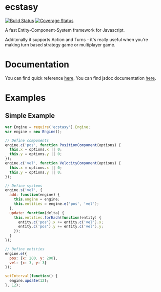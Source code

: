 ecstasy
=======

[![Build Status](https://travis-ci.org/yoo2001818/ecstasy.svg?branch=master)](https://travis-ci.org/yoo2001818/ecstasy)
[![Coverage Status](https://coveralls.io/repos/yoo2001818/ecstasy/badge.svg?branch=master)](https://coveralls.io/r/yoo2001818/ecstasy)

A fast Entity-Component-System framework for Javascript.

Additonally it supports Action and Turns - it's really useful when you're making
turn based strategy game or multiplayer game.

Documentation
=============

You can find quick reference
[here](https://github.com/yoo2001818/ecstasy/blob/master/doc/quickref.md).
You can find jsdoc documentation [here](http://yoo2001818.github.io/ecstasy/).

Examples
========

Simple Example
--------------
```javascript
var Engine = require('ecstasy').Engine;
var engine = new Engine();

// Define components
engine.c('pos', function PositionComponent(options) {
  this.x = options.x || 0;
  this.y = options.y || 0;
});
engine.c('vel', function VelocityComponent(options) {
  this.x = options.x || 0;
  this.y = options.y || 0;
});

// Define systems
engine.s('vel', {
  add: function(engine) {
    this.engine = engine;
    this.entities = engine.e('pos', 'vel');
  },
  update: function(delta) {
    this.entities.forEach(function(entity) {
      entity.c('pos').x += entity.c('vel').x;
      entity.c('pos').y += entity.c('vel').y;
    });
  }
});

// Define entities
engine.e({
  pos: {x: 200, y: 200},
  vel: {x: 3, y: 3}
});

setInterval(function() {
  engine.update(12);
}, 12);
```
